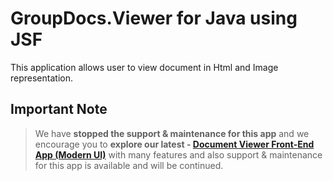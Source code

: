 # GroupDocs.Viewer for Java using JSF

This application allows user to view document in Html and Image representation.

## Important Note
> We have **stopped the support & maintenance for this app** and we encourage you to **explore our latest - [Document Viewer Front-End App (Modern UI)](https://github.com/groupdocs-viewer/GroupDocs.Viewer-for-Java-App)** with many features and also support & maintenance for this app is available and will be continued.

